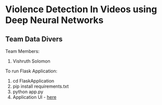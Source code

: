 # Violence Detection In Videos using Deep Neural Networks

## Team Data Divers
Team Members:
1. Vishruth Solomon

To run Flask Application:
1. cd FlaskApplication
2. pip install requirements.txt
3. python app.py
4. Application UI - [here](https://github.com/rridhi-jain/voilence-detection/blob/main/ScreenShots/Screen%20Shot%202021-05-16%20at%2010.25.35%20PM.png)
